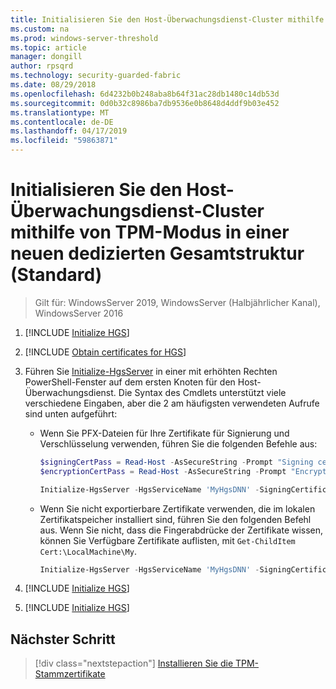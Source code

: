 ```yaml
---
title: Initialisieren Sie den Host-Überwachungsdienst-Cluster mithilfe von TPM-Modus in einer neuen dedizierten Gesamtstruktur (Standard)
ms.custom: na
ms.prod: windows-server-threshold
ms.topic: article
manager: dongill
author: rpsqrd
ms.technology: security-guarded-fabric
ms.date: 08/29/2018
ms.openlocfilehash: 6d4232b0b248aba8b64f31ac28db1480c14db53d
ms.sourcegitcommit: 0d0b32c8986ba7db9536e0b8648d4ddf9b03e452
ms.translationtype: MT
ms.contentlocale: de-DE
ms.lasthandoff: 04/17/2019
ms.locfileid: "59863871"
---
```

# <a name="initialize-the-hgs-cluster-using-tpm-mode-in-a-new-dedicated-forest-default"></a>Initialisieren Sie den Host-Überwachungsdienst-Cluster mithilfe von TPM-Modus in einer neuen dedizierten Gesamtstruktur (Standard)

>Gilt für: WindowsServer 2019, WindowsServer (Halbjährlicher Kanal), WindowsServer 2016

1.  [!INCLUDE [Initialize HGS](../../../includes/guarded-fabric-initialize-hgs-default-step-one.md)]

2.  [!INCLUDE [Obtain certificates for HGS](../../../includes/guarded-fabric-initialize-hgs-default-step-two.md)]

3.  Führen Sie [Initialize-HgsServer](https://technet.microsoft.com/library/mt652185.aspx) in einer mit erhöhten Rechten PowerShell-Fenster auf dem ersten Knoten für den Host-Überwachungsdienst. Die Syntax des Cmdlets unterstützt viele verschiedene Eingaben, aber die 2 am häufigsten verwendeten Aufrufe sind unten aufgeführt:

    -   Wenn Sie PFX-Dateien für Ihre Zertifikate für Signierung und Verschlüsselung verwenden, führen Sie die folgenden Befehle aus:

        ```powershell
        $signingCertPass = Read-Host -AsSecureString -Prompt "Signing certificate password"
        $encryptionCertPass = Read-Host -AsSecureString -Prompt "Encryption certificate password"

        Initialize-HgsServer -HgsServiceName 'MyHgsDNN' -SigningCertificatePath '.\signCert.pfx' -SigningCertificatePassword $signingCertPass -EncryptionCertificatePath '.\encCert.pfx' -EncryptionCertificatePassword $encryptionCertPass -TrustTpm
        ```

    -   Wenn Sie nicht exportierbare Zertifikate verwenden, die im lokalen Zertifikatspeicher installiert sind, führen Sie den folgenden Befehl aus. Wenn Sie nicht, dass die Fingerabdrücke der Zertifikate wissen, können Sie Verfügbare Zertifikate auflisten, mit `Get-ChildItem Cert:\LocalMachine\My`.

        ```powershell
        Initialize-HgsServer -HgsServiceName 'MyHgsDNN' -SigningCertificateThumbprint '1A2B3C4D5E6F...' -EncryptionCertificateThumbprint '0F9E8D7C6B5A...' -TrustTpm
        ```

4.  [!INCLUDE [Initialize HGS](../../../includes/guarded-fabric-initialize-hgs-default-step-four.md)]

5.  [!INCLUDE [Initialize HGS](../../../includes/guarded-fabric-initialize-hgs-default-step-five.md)]

## <a name="next-step"></a>Nächster Schritt

>[!div class="nextstepaction"]
[Installieren Sie die TPM-Stammzertifikate](guarded-fabric-install-trusted-tpm-root-certificates.md)
  